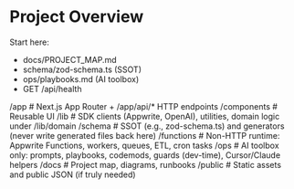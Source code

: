 # Project Overview

Start here:
- docs/PROJECT_MAP.md
- schema/zod-schema.ts (SSOT)
- ops/playbooks.md (AI toolbox)
- GET /api/health

/app           # Next.js App Router + /app/api/* HTTP endpoints
/components    # Reusable UI
/lib           # SDK clients (Appwrite, OpenAI), utilities, domain logic under /lib/domain
/schema        # SSOT (e.g., zod-schema.ts) and generators (never write generated files back here)
/functions     # Non-HTTP runtime: Appwrite Functions, workers, queues, ETL, cron tasks
/ops           # AI toolbox only: prompts, playbooks, codemods, guards (dev-time), Cursor/Claude helpers
/docs          # Project map, diagrams, runbooks
/public        # Static assets and public JSON (if truly needed)
